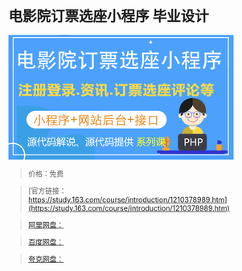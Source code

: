 # 电影院订票选座小程序 毕业设计

![img](../../../assets/study163/free/57daf632aadf49f5b3ddac11578ffe3b.png)

> 价格：免费

> [官方链接：https://study.163.com/course/introduction/1210378989.htm](https://study.163.com/course/introduction/1210378989.htm)

> [阿里网盘：]()

> [百度网盘：]()

> [夸克网盘：]()
